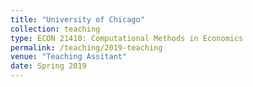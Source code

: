 ```yaml
---
title: "University of Chicago"
collection: teaching
type: ECON 21410: Computational Methods in Economics
permalink: /teaching/2019-teaching
venue: "Teaching Assitant"
date: Spring 2019
---
```

